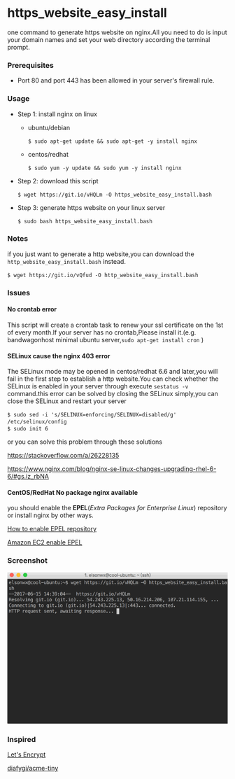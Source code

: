 # https_website_easy_install
one command to generate https website on nginx.All you need to do is input your domain names and set your web directory according the terminal prompt.

### Prerequisites

- Port 80 and port 443 has been allowed in your server's firewall rule.

### Usage

- Step 1: install nginx on linux

  - ubuntu/debian

    ````
    $ sudo apt-get update && sudo apt-get -y install nginx
    ````

  - centos/redhat

    ```
    $ sudo yum -y update && sudo yum -y install nginx
    ```

- Step 2: download this script

  ``` 
  $ wget https://git.io/vHQLm -O https_website_easy_install.bash
  ```

- Step 3: generate https website on your linux server

  ```
  $ sudo bash https_website_easy_install.bash
  ```




### Notes

if you just want to generate a http website,you can download the `http_website_easy_install.bash` instead.

```
$ wget https://git.io/vQfud -O http_website_easy_install.bash
```



### Issues

#### No crontab error

This script will create a crontab task to renew your ssl certificate on the 1st of every month.If your server has no crontab,Please install it.(e.g. bandwagonhost minimal ubuntu server,`sudo apt-get install cron` )

#### SELinux cause the nginx 403 error

The SELinux mode may be opened in centos/redhat 6.6 and later,you will fail in the first step to establish a http website.You can check whether the SELinux is enabled in your server through execute `sestatus -v` command.this error can be solved by closing the SELinux simply,you can close the SELinux and restart your server

```
$ sudo sed -i 's/SELINUX=enforcing/SELINUX=disabled/g' /etc/selinux/config
$ sudo init 6
```

or you can solve this problem through these solutions

https://stackoverflow.com/a/26228135

https://www.nginx.com/blog/nginx-se-linux-changes-upgrading-rhel-6-6/#gs.iz_rbNA

#### CentOS/RedHat No package nginx available

you should enable the **EPEL**(*Extra Packages for Enterprise Linux*) repository or install nginx by other ways.

[How to enable EPEL repository](https://www.liquidweb.com/kb/enable-epel-repository/)

[Amazon EC2 enable EPEL](https://aws.amazon.com/cn/premiumsupport/knowledge-center/ec2-enable-epel/)




### Screenshot

![screenshot](screenshot/20170613.gif)



###  Inspired

[Let's Encrypt](https://letsencrypt.org)

[diafygi/acme-tiny](https://github.com/diafygi/acme-tiny)


